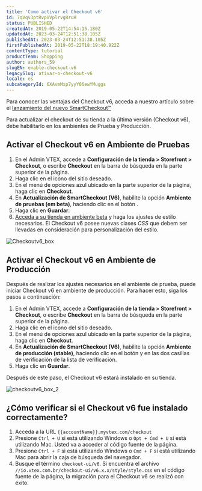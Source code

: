 ```yaml
---
title: 'Como activar el Checkout v6'
id: 7qVqv3ptRvpVVplrvg8ruH
status: PUBLISHED
createdAt: 2019-05-22T14:54:15.180Z
updatedAt: 2023-03-24T12:51:38.105Z
publishedAt: 2023-03-24T12:51:38.105Z
firstPublishedAt: 2019-05-22T18:19:40.922Z
contentType: tutorial
productTeam: Shopping
author: authors_59
slugEN: enable-checkout-v6
legacySlug: ativar-o-checkout-v6
locale: es
subcategoryId: 6XAvmMxp7yyY06ewYMuggs
---
```


Para conocer las ventajas del Checkout v6, acceda a nuestro artículo sobre el [lanzamiento del nuevo SmartCheckout™](/announcements/encante-a-su-cliente-con-la-nueva-experiencia-de-compra-del-smartcheckout--47B91RA1WNhUfTNg5iGU0J)

Para actualizar el checkout de su tienda a la última versión (Checkout v6), debe habilitarlo en los ambientes de Prueba y Producción.

## Activar el Checkout v6 en Ambiente de Pruebas

1. En el Admin VTEX, accede a __Configuración de la tienda > Storefront > Checkout__, o escribe __Checkout__ en la barra de búsqueda en la parte superior de la página.
2. Haga clic en el icono <i class="fas fa-cog" alt="blue gear"></i> del sitio deseado.
3. En el menú de opciones azul ubicado en la parte superior de la página, haga clic en __Checkout__.
4. En __Actualización de SmartCheckout (V6)__, habilite la opción __Ambiente de pruebas (em beta)__, haciendo clic en el botón <i class="fas fa-toggle-on"></i>.
5. Haga clic en __Guardar__. 
6. [Acceda a su tienda en ambiente beta](/tutorial/acceder-al-ambiente-beta--3BHM289568gcSwk2O80Asu) y haga los ajustes de estilo necesarios. El Checkout v6 posee nuevas clases _CSS_ que debem ser llevadas en consideración para personalización del estilo.

![Checkoutv6_box](//images.ctfassets.net/alneenqid6w5/9hAJfi1LLwpFlcB5iWA3k/dbef571b8ec2baed5bbc8546effaed82/CheckoutV6_box_ES.png)

## Activar el Checkout v6 en Ambiente de Producción

Después de realizar los ajustes necesarios en el ambiente de prueba, puede iniciar Checkout v6 en ambiente de producción. Para hacer esto, siga los pasos a continuación:

1. En el Admin VTEX, accede a __Configuración de la tienda > Storefront > Checkout__, o escribe __Checkout__ en la barra de búsqueda en la parte superior de la página.
2. Haga clic en el icono <i class="fas fa-cog" alt="blue gear"></i> del sitio deseado.
3. En el menú de opciones azul ubicado en la parte superior de la página, haga clic en __Checkout__.
4. En __Actualización de SmartCheckout (V6)__, habilite la opción __Ambiente de producción (stable)__, haciendo clic en el botón <i class="fas fa-toggle-on"></i> y en las dos casillas de verificación de la lista de verificación.
5. Haga clic en __Guardar__. 

Después de este paso, el Checkout v6 estará instalado en su tienda.

![checkoutv6_box_2](//images.ctfassets.net/alneenqid6w5/1gXZSHO1C5yRDF6GL6h5IK/a3606a1f0b82a825c4625e19c83086de/CheckoutV6_box2_ES.png)

## ¿Cómo verificar si el Checkout v6 fue instalado correctamente?

1. Acceda a la URL `{{accountName}}.myvtex.com/checkout`
2. Presione `Ctrl + U` si está utilizando Windows o `Opt + Cmd + U` si está  utilizando Mac. Usted va a acceder al código fuente de la página.
3. Presione `Ctrl + F` si está utilizando Windows o `Cmd + F` si está  utilizando Mac para abrir la caja de búsqueda del navegador.
4. Busque el término  `checkout-ui/v6`. Si encuentra el archivo  `//io.vtex.com.br/checkout-ui/v6.x.x/style/style.css` en el código fuente de la página, la migración para el Checkout v6 se realizó con éxito.
